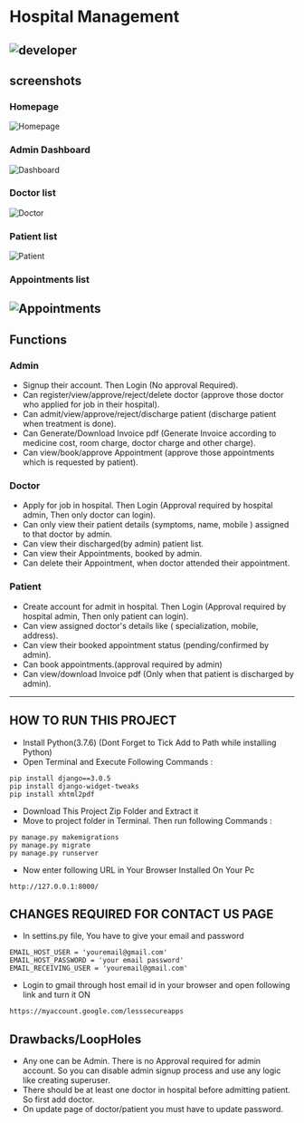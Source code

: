
# Hospital Management
![developer](https://img.shields.io/badge/Developed%20By%20%3A-Tanveer-red)
---
## screenshots
### Homepage
![Homepage](https://user-images.githubusercontent.com/61884592/188278809-5fe58124-6ed2-4ce8-bca0-447db103f179.jpg)
### Admin Dashboard
![Dashboard](https://user-images.githubusercontent.com/61884592/188278838-d36d0654-f0e3-43e1-87a9-1591218ffd58.jpg)
### Doctor list
![Doctor](https://user-images.githubusercontent.com/61884592/188278904-f0c272d7-e665-4347-83f0-d0eaa9ef57b7.jpg)
### Patient list
![Patient](https://user-images.githubusercontent.com/61884592/188278938-802a0ece-b010-4c00-ad8a-fd2eea98aa36.jpg)
### Appointments list
![Appointments](https://user-images.githubusercontent.com/61884592/188278956-69d4575b-5581-42c3-98c3-f7374b75ac6a.jpg)
---
## Functions
### Admin
- Signup their account. Then Login (No approval Required).
- Can register/view/approve/reject/delete doctor (approve those doctor who applied for job in their hospital).
- Can admit/view/approve/reject/discharge patient (discharge patient when treatment is done).
- Can Generate/Download Invoice pdf (Generate Invoice according to medicine cost, room charge, doctor charge and other charge).
- Can view/book/approve Appointment (approve those appointments which is requested by patient).

### Doctor
- Apply for job in hospital. Then Login (Approval required by hospital admin, Then only doctor can login).
- Can only view their patient details (symptoms, name, mobile ) assigned to that doctor by admin.
- Can view their discharged(by admin) patient list.
- Can view their Appointments, booked by admin.
- Can delete their Appointment, when doctor attended their appointment.

### Patient
- Create account for admit in hospital. Then Login (Approval required by hospital admin, Then only patient can login).
- Can view assigned doctor's details like ( specialization, mobile, address).
- Can view their booked appointment status (pending/confirmed by admin).
- Can book appointments.(approval required by admin)
- Can view/download Invoice pdf (Only when that patient is discharged by admin).

---

## HOW TO RUN THIS PROJECT
- Install Python(3.7.6) (Dont Forget to Tick Add to Path while installing Python)
- Open Terminal and Execute Following Commands :
```
pip install django==3.0.5
pip install django-widget-tweaks
pip install xhtml2pdf
```
- Download This Project Zip Folder and Extract it
- Move to project folder in Terminal. Then run following Commands :
```
py manage.py makemigrations
py manage.py migrate
py manage.py runserver
```
- Now enter following URL in Your Browser Installed On Your Pc
```
http://127.0.0.1:8000/
```

## CHANGES REQUIRED FOR CONTACT US PAGE
- In settins.py file, You have to give your email and password
```
EMAIL_HOST_USER = 'youremail@gmail.com'
EMAIL_HOST_PASSWORD = 'your email password'
EMAIL_RECEIVING_USER = 'youremail@gmail.com'
```
- Login to gmail through host email id in your browser and open following link and turn it ON
```
https://myaccount.google.com/lesssecureapps
```
## Drawbacks/LoopHoles
- Any one can be Admin. There is no Approval required for admin account. So you can disable admin signup process and use any logic like creating superuser.
- There should be at least one doctor in hospital before admitting patient. So first add doctor.
- On update page of doctor/patient you must have to update password.

